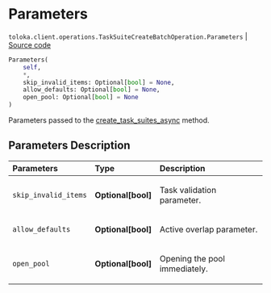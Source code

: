 # Parameters
`toloka.client.operations.TaskSuiteCreateBatchOperation.Parameters` | [Source code](https://github.com/Toloka/toloka-kit/blob/v1.2.1/src/client/operations.py#L346)

```python
Parameters(
    self,
    *,
    skip_invalid_items: Optional[bool] = None,
    allow_defaults: Optional[bool] = None,
    open_pool: Optional[bool] = None
)
```

Parameters passed to the [create_task_suites_async](toloka.client.TolokaClient.create_task_suites_async.md) method.

## Parameters Description

| Parameters | Type | Description |
| :----------| :----| :-----------|
`skip_invalid_items`|**Optional\[bool\]**|<p>Task validation parameter.</p>
`allow_defaults`|**Optional\[bool\]**|<p>Active overlap parameter.</p>
`open_pool`|**Optional\[bool\]**|<p>Opening the pool immediately.</p>

